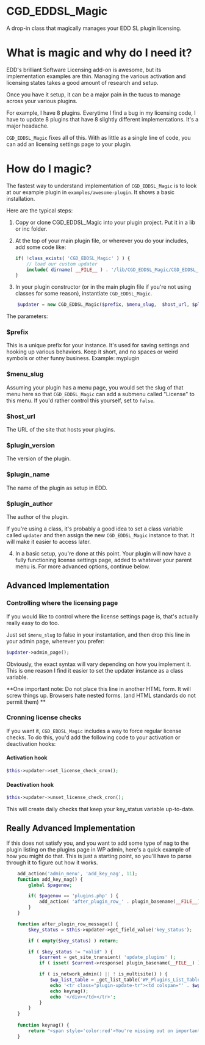 CGD_EDDSL_Magic
===============

A drop-in class that magically manages your EDD SL plugin licensing.

#  What is magic and why do I need it?
EDD's brilliant Software Licensing add-on is awesome, but its implementation examples are thin.  Managing the various activation and licensing states takes a good amount of research and setup. 

Once you have it setup, it can be a major pain in the tucus to manage across your various plugins. 

For example, I have 8 plugins.  Everytime I find a bug in my licensing code, I have to update 8 plugins that have 8 slightly different implementations.  It's a major headache. 

`CGD_EDDSL_Magic` fixes all of this.  With as little as a single line of code, you can add an licensing settings page to your plugin.  

# How do I magic?

The fastest way to understand implementation of `CGD_EDDSL_Magic` is to look at our example plugin in `examples/awesome-plugin`.  It shows a basic installation.

Here are the typical steps:
1. Copy or clone CGD_EDDSL_Magic into your plugin project.  Put it in a lib or inc folder.
2. At the top of your main plugin file, or wherever you do your includes, add some code like:

	```php
	if( !class_exists( 'CGD_EDDSL_Magic' ) ) {
		// load our custom updater
		include( dirname( __FILE__ ) . '/lib/CGD_EDDSL_Magic/CGD_EDDSL_Magic.php' );
	}
	```
3. In your plugin constructor (or in the main plugin file if you're not using classes for some reason),  instantiate `CGD_EDDSL_Magic`. 

```php
	$updater = new CGD_EDDSL_Magic($prefix, $menu_slug,  $host_url, $plugin_version, $plugin_name, $plugin_author);
```
The parameters:
### $prefix
This is a unique prefix for your instance.  It's used for saving settings and hooking up various behaviors.  Keep it short, and no spaces or weird symbols or other funny business.  Example: myplugin

### $menu_slug
Assuming your plugin has a menu page, you would set the slug of that menu here so that `CGD_EDDSL_Magic` can add a submenu called "License" to this menu.  If you'd rather control this yourself, set to `false`. 

### $host_url
The URL of the site that hosts your plugins. 

### $plugin_version
The version of the plugin.

### $plugin_name
The name of the plugin as setup in EDD.

### $plugin_author
The author of the plugin.

If you're using a class, it's probably a good idea to set a class variable called `updater` and then assign the new `CGD_EDDSL_Magic` instance to that. It will make it easier to access later.

4. In a basic setup, you're done at this point.  Your plugin will now have a fully functioning license settings page, added to whatever your parent menu is.  For more advanced options, continue below.


## Advanced Implementation

### Controlling where the licensing page
If you would like to control where the license settings page is, that's actually really easy to do too. 

Just set `$menu_slug` to false in your instantation, and then drop this line in your admin page, wherever you prefer:
``` php
$updater->admin_page();
```
Obviously, the exact syntax will vary depending on how you implement it.  This is one reason I find it easier to set the updater instance as a class variable. 

**One important note: Do not place this line in another HTML form.  It will screw things up. Browsers hate nested forms. (and HTML standards do not permit them)
**

### Cronning license checks
If you want it,  `CGD_EDDSL_Magic` includes a way to force regular license checks.  To do this, you'd add the following code to your activation or deactivation hooks:

#### Activation hook
``` php
$this->updater->set_license_check_cron();
```

#### Deactivation hook
``` php
$this->updater->unset_license_check_cron();
```

This will create daily checks that keep your key_status variable up-to-date. 

## Really Advanced Implementation

If this does not satisfy you, and you want to add some type of nag to the plugin listing on the plugins page in WP admin, here's a quick example of how you might do that.  This is just a starting point, so you'll have to parse through it to figure out how it works. 

```php
	add_action('admin_menu', 'add_key_nag', 11);
	function add_key_nag() {
		global $pagenow;

	    if( $pagenow == 'plugins.php' ) {
	        add_action( 'after_plugin_row_' . plugin_basename(__FILE__), 'after_plugin_row_message', 10, 2 );
	    }
	}

	function after_plugin_row_message() {
		$key_status = $this->updater->get_field_value('key_status');

		if ( empty($key_status) ) return;

		if ( $key_status != "valid" ) {
			$current = get_site_transient( 'update_plugins' );
			if ( isset( $current->response[ plugin_basename(__FILE__) ] ) ) return;

			if ( is_network_admin() || ! is_multisite() ) {
				$wp_list_table = _get_list_table('WP_Plugins_List_Table');
				echo '<tr class="plugin-update-tr"><td colspan="' . $wp_list_table->get_column_count() . '" class="plugin-update colspanchange"><div class="update-message">';
				echo keynag();
				echo '</div></td></tr>';
			}
		}
	}
	
	function keynag() {
		return "<span style='color:red'>You're missing out on important updates because your license key is missing, invalid, or expired.</span>";
	}
```